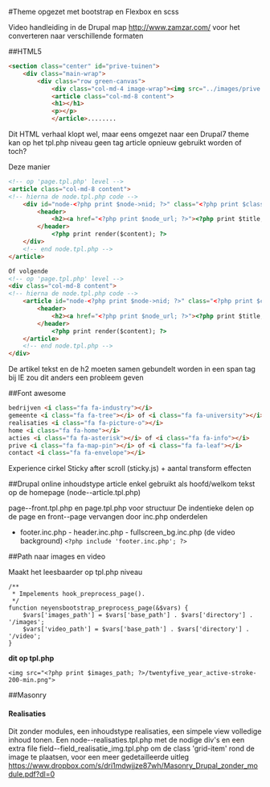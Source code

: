#Theme opgezet met bootstrap en Flexbox en scss

Video handleiding in de Drupal map
http://www.zamzar.com/ voor het converteren naar verschillende formaten

##HTML5
```html
<section class="center" id="prive-tuinen">
    <div class="main-wrap">
        <div class="row green-canvas">
            <div class="col-md-4 image-wrap"><img src="../images/prive.jpg"></div>
            <article class="col-md-8 content">
            <h1></h1>
            <p></p>
            </article>........
```
Dit HTML verhaal klopt wel, maar eens omgezet naar een Drupal7 theme kan op het tpl.php niveau
geen tag article opnieuw gebruikt worden of toch?

Deze manier
```html
<!-- op 'page.tpl.php' level -->
<article class="col-md-8 content">
<!-- hierna de node.tpl.php code -->
    <div id="node-<?php print $node->nid; ?>" class="<?php print $classes; ?> clearfix"<?php print $attributes; ?>>
        <header>
            <h2><a href="<?php print $node_url; ?>"><?php print $title; ?></a></h2>
        </header>
            <?php print render($content); ?>
    </div>
    <!-- end node.tpl.php -->
</article>
```
```html
Of volgende
<!-- op 'page.tpl.php' level -->
<div class="col-md-8 content">
<!-- hierna de node.tpl.php code -->
    <article id="node-<?php print $node->nid; ?>" class="<?php print $classes; ?> clearfix"<?php print $attributes; ?>>
        <header>
            <h2><a href="<?php print $node_url; ?>"><?php print $title; ?></a></h2>
        </header>
            <?php print render($content); ?>
    </article>
    <!-- end node.tpl.php -->
</div>
```
De artikel tekst en de h2 moeten samen gebundelt worden in een span tag bij IE zou dit
anders een probleem geven


##Font awesome
```html
bedrijven <i class="fa fa-industry"></i>
gemeente <i class="fa fa-tree"></i> of <i class="fa fa-university"></i>
realisaties <i class="fa fa-picture-o"></i>
home <i class="fa fa-home"></i>
acties <i class="fa fa-asterisk"></i> of <i class="fa fa-info"></i>
prive <i class="fa fa-map-pin"></i> of <i class="fa fa-leaf"></i>
contact <i class="fa fa-envelope"></i>
```
Experience cirkel Sticky after scroll (sticky.js) + aantal transform effecten

##Drupal online
inhoudstype article enkel gebruikt als hoofd/welkom tekst op de homepage (node--article.tpl.php)

page--front.tpl.php en page.tpl.php voor structuur
De indentieke delen op de page en front--page vervangen door inc.php onderdelen
- footer.inc.php - header.inc.php - fullscreen_bg.inc.php (de video background)
```<?php include 'footer.inc.php'; ?> ```

##Path naar images en video

Maakt het leesbaarder op tpl.php niveau
```
/**
 * Impelements hook_preprocess_page().
 */
function neyensbootstrap_preprocess_page(&$vars) {
    $vars['images_path'] = $vars['base_path'] . $vars['directory'] . '/images';
    $vars['video_path'] = $vars['base_path'] . $vars['directory'] . '/video';
}
```
**dit op tpl.php**
```
<img src="<?php print $images_path; ?>/twentyfive_year_active-stroke-200-min.png">
```

##Masonry
#### Realisaties
Dit zonder modules, een inhoudstype realisaties, een simpele view volledige inhoud tonen.
Een node--realisaties.tpl.php met de nodige div's en een extra file field--field_realisatie_img.tpl.php
om de class 'grid-item' rond de image te plaatsen, voor een meer gedetailleerde uitleg
https://www.dropbox.com/s/dri1mdwjjze87wh/Masonry_Drupal_zonder_module.pdf?dl=0
